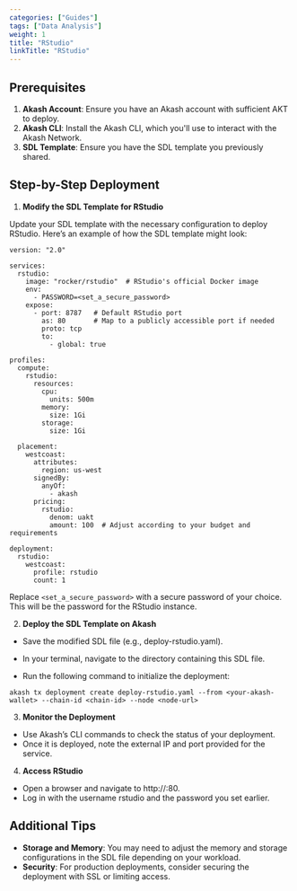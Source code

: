 ```yaml
---
categories: ["Guides"]
tags: ["Data Analysis"]
weight: 1
title: "RStudio"
linkTitle: "RStudio"
---
```


## Prerequisites

1. **Akash Account**: Ensure you have an Akash account with sufficient AKT to deploy.
2. **Akash CLI**: Install the Akash CLI, which you'll use to interact with the Akash Network.
3. **SDL Template**: Ensure you have the SDL template you previously shared.

## Step-by-Step Deployment

1. **Modify the SDL Template for RStudio**

Update your SDL template with the necessary configuration to deploy RStudio. Here’s an example of how the SDL template might look:

```
version: "2.0"

services:
  rstudio:
    image: "rocker/rstudio"  # RStudio's official Docker image
    env:
      - PASSWORD=<set_a_secure_password>
    expose:
      - port: 8787   # Default RStudio port
        as: 80       # Map to a publicly accessible port if needed
        proto: tcp
        to:
          - global: true

profiles:
  compute:
    rstudio:
      resources:
        cpu:
          units: 500m
        memory:
          size: 1Gi
        storage:
          size: 1Gi

  placement:
    westcoast:
      attributes:
        region: us-west
      signedBy:
        anyOf:
          - akash
      pricing:
        rstudio:
          denom: uakt
          amount: 100  # Adjust according to your budget and requirements

deployment:
  rstudio:
    westcoast:
      profile: rstudio
      count: 1
```

Replace `<set_a_secure_password>` with a secure password of your choice. This will be the password for the RStudio instance.

2. **Deploy the SDL Template on Akash**

- Save the modified SDL file (e.g., deploy-rstudio.yaml).

- In your terminal, navigate to the directory containing this SDL file.

- Run the following command to initialize the deployment:

```
akash tx deployment create deploy-rstudio.yaml --from <your-akash-wallet> --chain-id <chain-id> --node <node-url>
```

3. **Monitor the Deployment**

- Use Akash’s CLI commands to check the status of your deployment.
- Once it is deployed, note the external IP and port provided for the service.

4. **Access RStudio**

- Open a browser and navigate to http://<external-ip>:80.
- Log in with the username rstudio and the password you set earlier.

## Additional Tips

- **Storage and Memory**: You may need to adjust the memory and storage configurations in the SDL file depending on your workload.
- **Security**: For production deployments, consider securing the deployment with SSL or limiting access.